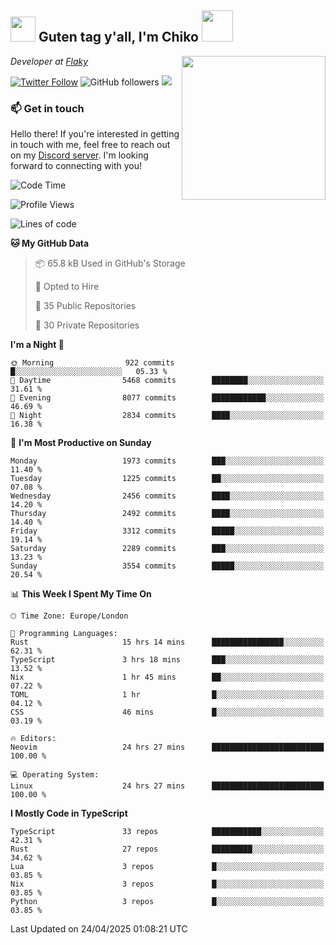 <h2><img src="https://cdn.discordapp.com/emojis/1100181376730402906.gif?quality=lossless" width="40"> Guten tag y'all, I'm Chiko <img src="https://a.ppy.sh/15907233" width="50"></h2>
<a href="https://cataas.com"><img align='right' src="https://cataas.com/cat" width="230"></a>
<p><em>Developer at <a href="https://github.com/FlakySL">Flaky</a></em></p>

[![Twitter Follow](https://img.shields.io/twitter/follow/chikoxq?label=Follow)](https://twitter.com/intent/follow?screen_name=chikoxq)
![GitHub followers](https://img.shields.io/github/followers/chikof?label=Follow&style=social)
![](https://komarev.com/ghpvc/?username=chikof&color=blue)

### 📫 Get in touch
Hello there! If you're interested in getting in touch with me, feel free to reach out on my [Discord server](https://discord.gg/sejc7TnX6N). I'm looking forward to connecting with you!

<!--START_SECTION:waka-->
![Code Time](http://img.shields.io/badge/Code%20Time-2%2C265%20hrs%2016%20mins-blue)

![Profile Views](http://img.shields.io/badge/Profile%20Views-1-blue)

![Lines of code](https://img.shields.io/badge/From%20Hello%20World%20I%27ve%20Written-9.3%20million%20lines%20of%20code-blue)

**🐱 My GitHub Data** 

> 📦 65.8 kB Used in GitHub's Storage 
 > 
> 💼 Opted to Hire
 > 
> 📜 35 Public Repositories 
 > 
> 🔑 30 Private Repositories 
 > 
**I'm a Night 🦉** 

```text
🌞 Morning                922 commits         █░░░░░░░░░░░░░░░░░░░░░░░░   05.33 % 
🌆 Daytime                5468 commits        ████████░░░░░░░░░░░░░░░░░   31.61 % 
🌃 Evening                8077 commits        ████████████░░░░░░░░░░░░░   46.69 % 
🌙 Night                  2834 commits        ████░░░░░░░░░░░░░░░░░░░░░   16.38 % 
```
📅 **I'm Most Productive on Sunday** 

```text
Monday                   1973 commits        ███░░░░░░░░░░░░░░░░░░░░░░   11.40 % 
Tuesday                  1225 commits        ██░░░░░░░░░░░░░░░░░░░░░░░   07.08 % 
Wednesday                2456 commits        ████░░░░░░░░░░░░░░░░░░░░░   14.20 % 
Thursday                 2492 commits        ████░░░░░░░░░░░░░░░░░░░░░   14.40 % 
Friday                   3312 commits        █████░░░░░░░░░░░░░░░░░░░░   19.14 % 
Saturday                 2289 commits        ███░░░░░░░░░░░░░░░░░░░░░░   13.23 % 
Sunday                   3554 commits        █████░░░░░░░░░░░░░░░░░░░░   20.54 % 
```


📊 **This Week I Spent My Time On** 

```text
🕑︎ Time Zone: Europe/London

💬 Programming Languages: 
Rust                     15 hrs 14 mins      ████████████████░░░░░░░░░   62.31 % 
TypeScript               3 hrs 18 mins       ███░░░░░░░░░░░░░░░░░░░░░░   13.52 % 
Nix                      1 hr 45 mins        ██░░░░░░░░░░░░░░░░░░░░░░░   07.22 % 
TOML                     1 hr                █░░░░░░░░░░░░░░░░░░░░░░░░   04.12 % 
CSS                      46 mins             █░░░░░░░░░░░░░░░░░░░░░░░░   03.19 % 

🔥 Editors: 
Neovim                   24 hrs 27 mins      █████████████████████████   100.00 % 

💻 Operating System: 
Linux                    24 hrs 27 mins      █████████████████████████   100.00 % 
```

**I Mostly Code in TypeScript** 

```text
TypeScript               33 repos            ███████████░░░░░░░░░░░░░░   42.31 % 
Rust                     27 repos            █████████░░░░░░░░░░░░░░░░   34.62 % 
Lua                      3 repos             █░░░░░░░░░░░░░░░░░░░░░░░░   03.85 % 
Nix                      3 repos             █░░░░░░░░░░░░░░░░░░░░░░░░   03.85 % 
Python                   3 repos             █░░░░░░░░░░░░░░░░░░░░░░░░   03.85 % 
```




 Last Updated on 24/04/2025 01:08:21 UTC
<!--END_SECTION:waka-->


<!--
<p align="center">
     <a href="https://discord.gg/HhybNhchcC"><img src="https://invidget.switchblade.xyz/sejc7TnX6N" align="center" ><a>
</p> 
-->

